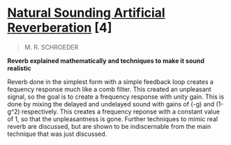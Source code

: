 # [Natural Sounding Artificial Reverberation](http://www.ece.rochester.edu/~zduan/teaching/ece472/reading/Schroeder_1962.pdf) [4]

> M. R. SCHROEDER

**Reverb explained mathematically and techniques to make it sound realistic**

Reverb done in the simplest form with a simple feedback loop creates a fequency response much like a comb filter. This created an unpleasant signal, so the goal is to create a frequency response with unity gain. This is done by mixing the delayed and undelayed sound with gains of (-g) and (1-g^2) respectively. This creates a frequency reponse with a constant value of 1, so that the unpleasantness is gone. Further techniques to mimic real reverb are discussed, but are shown to be indiscernable from the main technique that was just discussed.